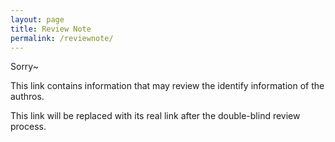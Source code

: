 ```yaml
---
layout: page
title: Review Note
permalink: /reviewnote/
---
```


Sorry~

This link contains information that may review the identify information of the authros. 

This link will be replaced with its real link after the double-blind review process. 
